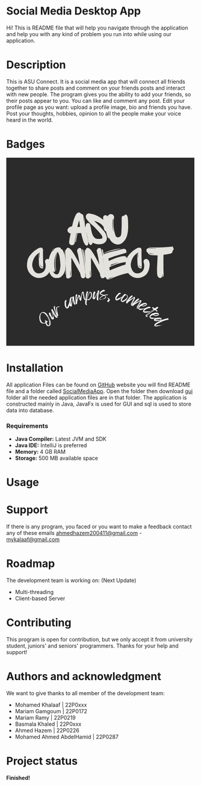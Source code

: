 # Social Media Desktop App

Hi! This is README file that will help you navigate through the application and help you with any kind of problem you run into while using our application.

# Description
This is ASU Connect. It is a social media app that will connect all friends together to share posts and comment on your friends posts and interact with new people. The program gives you the ability to add your friends, so their posts appear to you. You can like and comment any post. Edit your profile page as you want: upload a profile image, bio and friends you have. Post your thoughts, hobbies, opinion to all the people make your voice heard in the world. 

# Badges
![Application logo](https://github.com/mykhallaf/social-media-project/blob/main/SocialMediaApp/gui/Images/Asu%20connect.jpg)

# Installation

All application Files can be found on [GitHub](https://github.com/mykhallaf/social-media-project/tree/main) website you will find README file and a folder called [SocialMediaApp](https://github.com/mykhallaf/social-media-project/tree/main/SocialMediaApp). Open the folder then download [gui](https://github.com/mykhallaf/social-media-project/tree/main/SocialMediaApp/gui) folder all the needed application files are in that folder. The application is constructed mainly in Java, JavaFx is used for GUI and sql is used to store data into database.
### Requirements

 -   **Java Compiler:** Latest JVM and SDK
-   **Java IDE:** IntelliJ is preferred  
-   **Memory:** 4 GB RAM  
-   **Storage:** 500 MB available space

# Usage
 
 # Support
If there is any program, you faced or you want to make a feedback contact any of these emails ahmedhazem200411@gmail.com - mykalaaf@gmail.com

# Roadmap
The development team is working on: (Next Update)

 - Multi-threading
 - Client-based Server

# Contributing

This program is open for contribution, but we only accept it from university student, juniors' and seniors' programmers.
Thanks for your help and support!

# Authors and acknowledgment

We want to give thanks to all member of the development team:

 - Mohamed Khalaaf          | 22P0xxx
 - Mariam Gamgoum           | 22P0172
 - Mariam Ramy              | 22P0219
 - Basmala Khaled           | 22P0xxx
 - Ahmed Hazem                 | 22P0226
 - Mohamed Ahmed AbdelHamid | 22P0287

# Project status
**Finished!**
